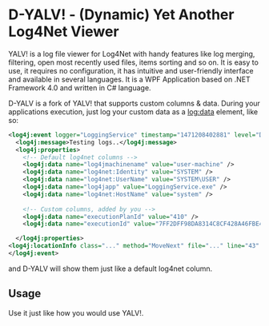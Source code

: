 # D-YALV! - (Dynamic) Yet Another Log4Net Viewer

YALV! is a log file viewer for Log4Net with handy features like log merging, filtering, open most recently used files, items sorting and so on. It is easy to use, it requires no configuration, it has intuitive and user-friendly interface and available in several languages. It is a WPF Application based on .NET Framework 4.0 and written in C# language.

D-YALV is a fork of YALV! that supports custom columns & data. During your applications execution, just log your custom data as a <log:data> element, like so:

```xml
<log4j:event logger="LoggingService" timestamp="1471208402881" level="DEBUG" thread="30">
  <log4j:message>Testing logs..</log4j:message>
  <log4j:properties>
    <!-- Default log4net columns -->
    <log4j:data name="log4jmachinename" value="user-machine" />
    <log4j:data name="log4net:Identity" value="SYSTEM" />
    <log4j:data name="log4net:UserName" value="SYSTEM\USER" />
    <log4j:data name="log4japp" value="LoggingService.exe" />
    <log4j:data name="log4net:HostName" value="system" />
    
    <!-- Custom columns, added by you -->
    <log4j:data name="executionPlanId" value="410" />
    <log4j:data name="executionId" value="7FF2DFF98DA8314C8CF428A46FBE4555" />

  </log4j:properties>
<log4j:locationInfo class="..." method="MoveNext" file="..." line="43" />
</log4j:event>
```

and D-YALV will show them just like a default log4net column. 

## Usage
Use it just like how you would use YALV!.
